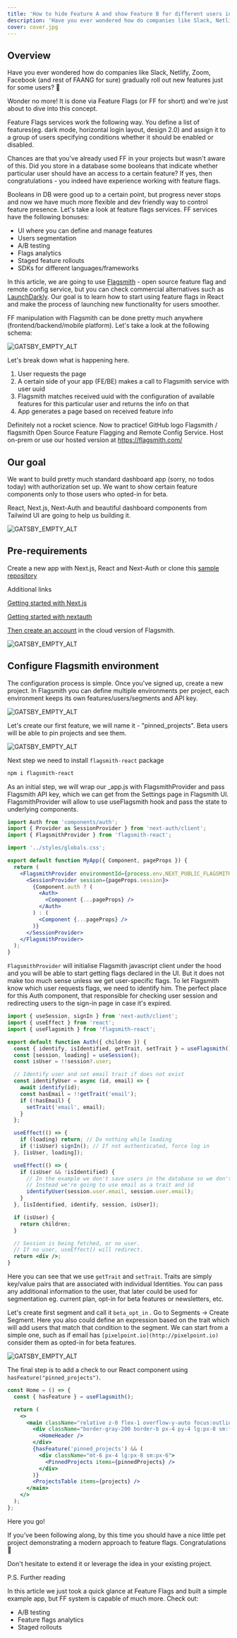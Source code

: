 ```yaml
---
title: 'How to hide Feature A and show Feature B for different users in React'
description: 'Have you ever wondered how do companies like Slack, Netlify, Zoom, Facebook (and rest of FAANG for sure) gradually roll out new features just for some users? '
cover: cover.jpg
---
```


## Overview

Have you ever wondered how do companies like Slack, Netlify, Zoom, Facebook (and rest of FAANG for sure) gradually roll out new features just for some users? 🤔

Wonder no more! It is done via Feature Flags (or FF for short) and we're just about to dive into this concept.

Feature Flags services work the following way. You define a list of features(eg. dark mode, horizontal login layout, design 2.0) and assign it to a group of users specifying conditions whether it should be enabled or disabled.

Chances are that you've already used FF in your projects but wasn't aware of this. Did you store in a database some booleans that indicate whether particular user should have an access to a certain feature? If yes, then congratulations - you indeed have experience working with feature flags.

Booleans in DB were good up to a certain point, but progress never stops and now we have much more flexible and dev friendly way to control feature presence. Let's take a look at feature flags services. FF services have the following bonuses:

- UI where you can define and manage features
- Users segmentation
- A/B testing
- Flags analytics
- Staged feature rollouts
- SDKs for different languages/frameworks

In this article, we are going to use [Flagsmith](https://github.com/Flagsmith/flagsmith) - open source feature flag and remote config service, but you can check commercial alternatives such as [LaunchDarkly](https://launchdarkly.com/). Our goal is to learn how to start using feature flags in React and make the process of launching new functionality for users smoother.

FF manipulation with Flagsmith can be done pretty much anywhere (frontend/backend/mobile platform). Let's take a look at the following schema:

![GATSBY_EMPTY_ALT](ff1.png)

Let's break down what is happening here.

1. User requests the page
2. A certain side of your app (FE/BE) makes a call to Flagsmith service with user uuid
3. Flagsmith matches received uuid with the configuration of available features for this particular user and returns the info on that
4. App generates a page based on received feature info

Definitely not a rocket science. Now to practice!
GitHub logo Flagsmith / flagsmith
Open Source Feature Flagging and Remote Config Service. Host on-prem or use our hosted version at <https://flagsmith.com/>

## Our goal

We want to build pretty much standard dashboard app (sorry, no todos today) with authorization set up. We want to show certain feature components only to those users who opted-in for beta.

React, Next.js, Next-Auth and beautiful dashboard components from Tailwind UI are going to help us building it.

![GATSBY_EMPTY_ALT](ff2.png)

## Pre-requirements

Create a new app with Next.js, React and Next-Auth or clone this [sample repository](https://github.com/Flagsmith/flagsmith-js-client/tree/main/examples/nextjs-auth)

Additional links

[Getting started with Next.js](https://nextjs.org/docs/getting-started)

[Getting started with nextauth](https://next-auth.js.org/getting-started/introduction)

[Then create an account](https://flagsmith.com/) in the cloud version of Flagsmith.

![GATSBY_EMPTY_ALT](ff3.png)

## Configure Flagsmith environment

The configuration process is simple. Once you've signed up, create a new project. In Flagsmith you can define multiple environments per project, each environment keeps its own features/users/segments and API key.

![GATSBY_EMPTY_ALT](ff4.png)

Let's create our first feature, we will name it - "pinned_projects". Beta users will be able to pin projects and see them.

![GATSBY_EMPTY_ALT](ff5.png)

Next step we need to install `flagsmith-react` package

```bash
npm i flagsmith-react
```

As an initial step, we will wrap our \_app.js with FlagsmithProvider and pass Flagsmith API key, which we can get from the Settings page in Flagsmith UI. FlagsmithProvider will allow to use useFlagsmith hook and pass the state to underlying components.

```jsx
import Auth from 'components/auth';
import { Provider as SessionProvider } from 'next-auth/client';
import { FlagsmithProvider } from 'flagsmith-react';

import '../styles/globals.css';

export default function MyApp({ Component, pageProps }) {
  return (
    <FlagsmithProvider environmentId={process.env.NEXT_PUBLIC_FLAGSMITH_API_KEY}>
      <SessionProvider session={pageProps.session}>
        {Component.auth ? (
          <Auth>
            <Component {...pageProps} />
          </Auth>
        ) : (
          <Component {...pageProps} />
        )}
      </SessionProvider>
    </FlagsmithProvider>
  );
}
```

`FlagsmithProvider` will initialise Flagsmith javascript client under the hood and you will be able to start getting flags declared in the UI. But it does not make too much sense unless we get user-specific flags. To let Flagsmith know which user requests flags, we need to identify him. The perfect place for this Auth component, that responsible for checking user session and redirecting users to the sign-in page in case it's expired.

```jsx
import { useSession, signIn } from 'next-auth/client';
import { useEffect } from 'react';
import { useFlagsmith } from 'flagsmith-react';

export default function Auth({ children }) {
  const { identify, isIdentified, getTrait, setTrait } = useFlagsmith();
  const [session, loading] = useSession();
  const isUser = !!session?.user;

  // Identify user and set email trait if does not exist
  const identifyUser = async (id, email) => {
    await identify(id);
    const hasEmail = !!getTrait('email');
    if (!hasEmail) {
      setTrait('email', email);
    }
  };

  useEffect(() => {
    if (loading) return; // Do nothing while loading
    if (!isUser) signIn(); // If not authenticated, force log in
  }, [isUser, loading]);

  useEffect(() => {
    if (isUser && !isIdentified) {
      // In the example we don't save users in the database so we don't have id that should be used for identification
      // Instead we're going to use email as a trait and id
      identifyUser(session.user.email, session.user.email);
    }
  }, [isIdentified, identify, session, isUser]);

  if (isUser) {
    return children;
  }

  // Session is being fetched, or no user.
  // If no user, useEffect() will redirect.
  return <div />;
}
```

Here you can see that we use `getTrait` and `setTrait`. Traits are simply key/value pairs that are associated with individual Identities. You can pass any additional information to the user, that later could be used for segmentation eg. current plan, opt-in for beta features or newsletters, etc.

Let's create first segment and call it `beta_opt_in` . Go to Segments → Create Segment. Here you also could define an expression based on the trait which will add users that match that condition to the segment. We can start from a simple one, such as if email has `[pixelpoint.io](http://pixelpoint.io)` consider them as opted-in for beta features.

![GATSBY_EMPTY_ALT](ff6.png)

The final step is to add a check to our React component using `hasFeature("pinned_projects")`.

```jsx
const Home = () => {
  const { hasFeature } = useFlagsmith();

  return (
    <>
      <main className="relative z-0 flex-1 overflow-y-auto focus:outline-none">
        <div className="border-gray-200 border-b px-4 py-4 lg:px-8 sm:flex sm:items-center sm:justify-between sm:px-6">
          <HomeHeader />
        </div>
        {hasFeature('pinned_projects') && (
          <div className="mt-6 px-4 lg:px-8 sm:px-6">
            <PinnedProjects items={pinnedProjects} />
          </div>
        )}
        <ProjectsTable items={projects} />
      </main>
    </>
  );
};
```

Here you go!

If you've been following along, by this time you should have a nice little pet project demonstrating a modern approach to feature flags. Congratulations🎉

Don't hesitate to extend it or leverage the idea in your existing project.

P.S. Further reading

In this article we just took a quick glance at Feature Flags and built a simple example app, but FF system is capable of much more. Check out:

- A/B testing
- Feature flags analytics
- Staged rollouts
